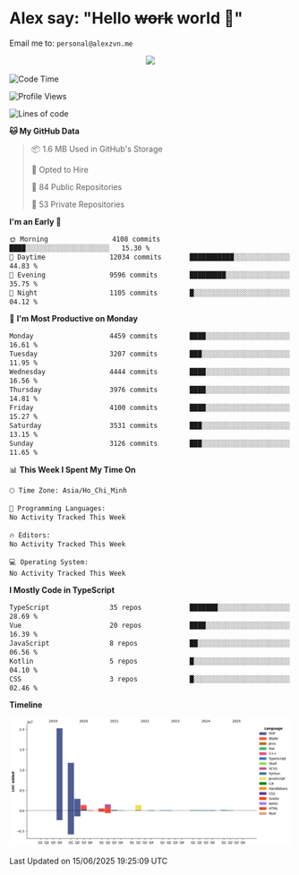 # Alex say: "Hello ~~work~~ world 🐾"
Email me to: `personal@alexzvn.me`


<p align=center>
  <a href="https://skillicons.dev">
    <img src="https://skillicons.dev/icons?i=ts,js,php,nodejs,bun,vue,nuxt,react,svelte,tauri,laravel,rust,mongodb,docker,electron,redis,rabbitmq,tailwind,git,cloudflare,elysia,mysql,nginx,rollupjs,sentry,ubuntu,yarn,html,css,vite" />
  </a>
</p>

<!--START_SECTION:waka-->
![Code Time](http://img.shields.io/badge/Code%20Time-1%2C066%20hrs%2055%20mins-blue)

![Profile Views](http://img.shields.io/badge/Profile%20Views-0-blue)

![Lines of code](https://img.shields.io/badge/From%20Hello%20World%20I%27ve%20Written-40.8%20million%20lines%20of%20code-blue)

**🐱 My GitHub Data** 

> 📦 1.6 MB Used in GitHub's Storage 
 > 
> 💼 Opted to Hire
 > 
> 📜 84 Public Repositories 
 > 
> 🔑 53 Private Repositories 
 > 
**I'm an Early 🐤** 

```text
🌞 Morning                4108 commits        ████░░░░░░░░░░░░░░░░░░░░░   15.30 % 
🌆 Daytime                12034 commits       ███████████░░░░░░░░░░░░░░   44.83 % 
🌃 Evening                9596 commits        █████████░░░░░░░░░░░░░░░░   35.75 % 
🌙 Night                  1105 commits        █░░░░░░░░░░░░░░░░░░░░░░░░   04.12 % 
```
📅 **I'm Most Productive on Monday** 

```text
Monday                   4459 commits        ████░░░░░░░░░░░░░░░░░░░░░   16.61 % 
Tuesday                  3207 commits        ███░░░░░░░░░░░░░░░░░░░░░░   11.95 % 
Wednesday                4444 commits        ████░░░░░░░░░░░░░░░░░░░░░   16.56 % 
Thursday                 3976 commits        ████░░░░░░░░░░░░░░░░░░░░░   14.81 % 
Friday                   4100 commits        ████░░░░░░░░░░░░░░░░░░░░░   15.27 % 
Saturday                 3531 commits        ███░░░░░░░░░░░░░░░░░░░░░░   13.15 % 
Sunday                   3126 commits        ███░░░░░░░░░░░░░░░░░░░░░░   11.65 % 
```


📊 **This Week I Spent My Time On** 

```text
🕑︎ Time Zone: Asia/Ho_Chi_Minh

💬 Programming Languages: 
No Activity Tracked This Week

🔥 Editors: 
No Activity Tracked This Week

💻 Operating System: 
No Activity Tracked This Week
```

**I Mostly Code in TypeScript** 

```text
TypeScript               35 repos            ███████░░░░░░░░░░░░░░░░░░   28.69 % 
Vue                      20 repos            ████░░░░░░░░░░░░░░░░░░░░░   16.39 % 
JavaScript               8 repos             ██░░░░░░░░░░░░░░░░░░░░░░░   06.56 % 
Kotlin                   5 repos             █░░░░░░░░░░░░░░░░░░░░░░░░   04.10 % 
CSS                      3 repos             █░░░░░░░░░░░░░░░░░░░░░░░░   02.46 % 
```



**Timeline**

![Lines of Code chart](https://raw.githubusercontent.com/alexzvn/alexzvn/main/assets/bar_graph.png)


 Last Updated on 15/06/2025 19:25:09 UTC
<!--END_SECTION:waka-->
